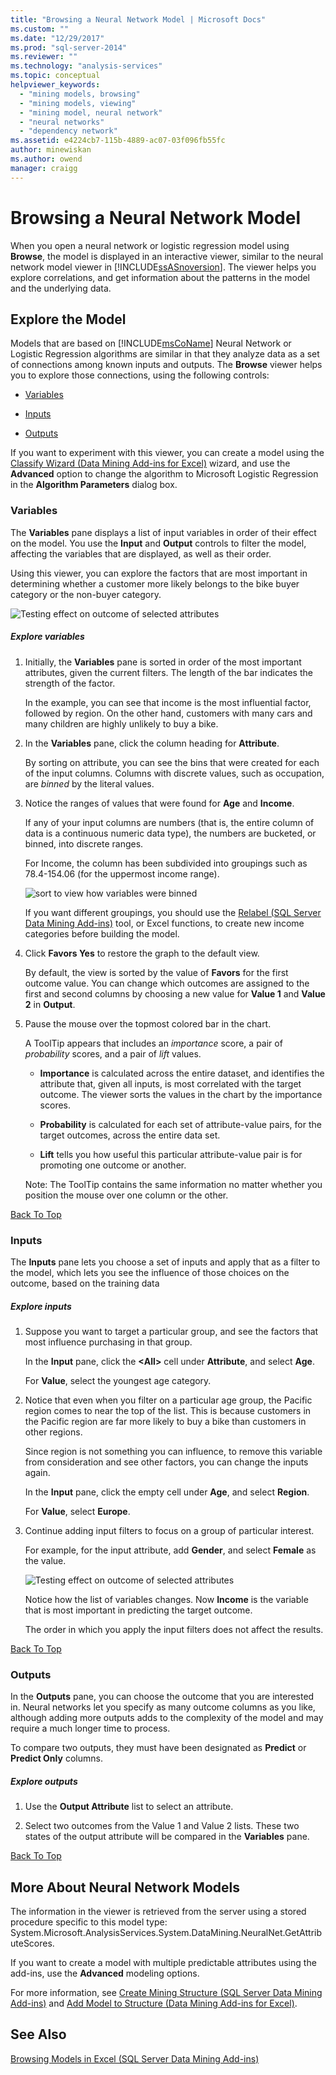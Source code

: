 ```yaml
---
title: "Browsing a Neural Network Model | Microsoft Docs"
ms.custom: ""
ms.date: "12/29/2017"
ms.prod: "sql-server-2014"
ms.reviewer: ""
ms.technology: "analysis-services"
ms.topic: conceptual
helpviewer_keywords: 
  - "mining models, browsing"
  - "mining models, viewing"
  - "mining model, neural network"
  - "neural networks"
  - "dependency network"
ms.assetid: e4224cb7-115b-4889-ac07-03f096fb55fc
author: minewiskan
ms.author: owend
manager: craigg
---
```

# Browsing a Neural Network Model
  When you open a neural network or logistic regression model using **Browse**, the model is displayed in an interactive viewer, similar to the neural network model viewer in [!INCLUDE[ssASnoversion](../includes/ssasnoversion-md.md)]. The viewer helps you explore correlations, and get information about the patterns in the model and the underlying data.

##  <a name="BKMK_Tabs"></a> Explore the Model
 Models that are based on [!INCLUDE[msCoName](../includes/msconame-md.md)] Neural Network or Logistic Regression algorithms are similar in that they analyze data as a set of connections among known inputs and outputs. The **Browse** viewer helps you to explore those connections, using the following controls:

-   [Variables](#BKMK_Variables)

-   [Inputs](#BKMK_Inputs)

-   [Outputs](#BKMK_Outputs)

 If you want to experiment with this viewer, you can create a model using the [Classify Wizard &#40;Data Mining Add-ins for Excel&#41;](classify-wizard-data-mining-add-ins-for-excel.md) wizard, and use the **Advanced** option to change the algorithm to Microsoft Logistic Regression in the **Algorithm Parameters** dialog box.

###  <a name="BKMK_Variables"></a> Variables
 The **Variables** pane displays a list of input variables in order of their effect on the model. You use the **Input** and **Output** controls to filter the model, affecting the variables that are displayed, as well as their order.

 Using this viewer, you can explore the factors that are most important in determining whether a customer more likely belongs to the bike buyer category or the non-buyer category.

 ![Testing effect on outcome of selected attributes](media/dm13-neuralnet-agebuyer1.gif "Testing effect on outcome of selected attributes")

##### Explore variables

1.  Initially, the **Variables** pane is sorted in order of the most important attributes, given the current filters. The length of the bar indicates the strength of the factor.

     In the example, you can see that income is the most influential factor, followed by region. On the other hand, customers with many cars and many children are highly unlikely to buy a bike.

2.  In the **Variables** pane, click the column heading for **Attribute**.

     By sorting on attribute, you can see the bins that were created for each of the input columns. Columns with discrete values, such as occupation, are *binned* by the literal values.

3.  Notice the ranges of values that were found for **Age** and **Income**.

     If any of your input columns are numbers (that is, the entire column of data is a continuous numeric data type), the numbers are bucketed, or binned, into discrete ranges.

     For Income, the column has been subdivided into groupings such as 78.4-154.06 (for the uppermost income range).

     ![sort to view how variables were binned](media/dm13-nn-bucketing-variables.gif "sort to view how variables were binned")

     If you want different groupings, you should use the [Relabel &#40;SQL Server Data Mining Add-ins&#41;](relabel-sql-server-data-mining-add-ins.md) tool, or Excel functions, to create new income categories before building the model.

4.  Click **Favors Yes** to restore the graph to the default view.

     By default, the view is sorted by the value of **Favors** for the first outcome value. You can change which outcomes are assigned to the first and second columns by choosing a new value for **Value 1** and **Value 2** in **Output**.

5.  Pause the mouse over the topmost colored bar in the chart.

     A ToolTip appears that includes an *importance* score, a pair of *probability* scores, and a pair of *lift* values.

    -   **Importance** is calculated across the entire dataset, and identifies the attribute that, given all inputs, is most correlated with the target outcome. The viewer sorts the values in the chart by the importance scores.

    -   **Probability** is calculated for each set of attribute-value pairs, for the target outcomes, across the entire data set.

    -   **Lift** tells you how useful this particular attribute-value pair is for promoting one outcome or another.

     Note: The ToolTip contains the same information no matter whether you position the mouse over one column or the other.

 [Back To Top](#BKMK_Tabs)

###  <a name="BKMK_Inputs"></a> Inputs
 The **Inputs** pane lets you choose a set of inputs and apply that as a filter to the model, which lets you see the influence of those choices on the outcome, based on the training data

##### Explore inputs

1.  Suppose you want to target a particular group, and see the factors that most influence purchasing in that group.

     In the **Input** pane, click the **\<All>** cell under **Attribute**, and select **Age**.

     For **Value**, select the youngest age category.

2.  Notice that even when you filter on a particular age group, the Pacific region comes to near the top of the list. This is because customers in the Pacific region are far more likely to buy a bike than customers in other regions.

     Since region is not something you can influence, to remove this variable from consideration and see other factors, you can change the inputs again.

     In the **Input** pane, click the empty cell under **Age**, and select **Region**.

     For **Value**, select **Europe**.

3.  Continue adding input filters to focus on a group of particular interest.

     For example, for the input attribute, add **Gender**, and select **Female** as the value.

     ![Testing effect on outcome of selected attributes](media/dm13-neuralnet-agebuyer2.gif "Testing effect on outcome of selected attributes")

     Notice how the list of variables changes. Now **Income** is the variable that is most important in predicting the target outcome.

     The order in which you apply the input filters does not affect the results.

 [Back To Top](#BKMK_Tabs)

###  <a name="BKMK_Outputs"></a> Outputs
 In the **Outputs** pane, you can choose the outcome that you are interested in. Neural networks let you specify as many outcome columns as you like, although adding more outputs adds to the complexity of the model and may require a much longer time to process.

 To compare two outputs, they must have been designated as **Predict** or **Predict Only** columns.

##### Explore outputs

1.  Use the **Output Attribute** list to select an attribute.

2.  Select two outcomes from the Value 1 and Value 2 lists. These two states of the output attribute will be compared in the **Variables** pane.

 [Back To Top](#BKMK_Tabs)

## More About Neural Network Models
 The information in the viewer is retrieved from the server using a stored procedure specific to this model type: System.Microsoft.AnalysisServices.System.DataMining.NeuralNet.GetAttributeScores.

 If you want to create a model with multiple predictable attributes using the add-ins, use the **Advanced** modeling options.

 For more information, see [Create Mining Structure &#40;SQL Server Data Mining Add-ins&#41;](create-mining-structure-sql-server-data-mining-add-ins.md) and [Add Model to Structure &#40;Data Mining Add-ins for Excel&#41;](add-model-to-structure-data-mining-add-ins-for-excel.md).

## See Also
 [Browsing Models in Excel &#40;SQL Server Data Mining Add-ins&#41;](browsing-models-in-excel-sql-server-data-mining-add-ins.md)


